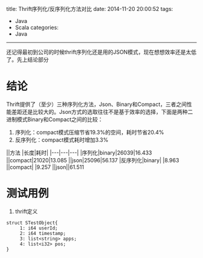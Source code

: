 title: Thrift序列化/反序列化方法对比
date: 2014-11-20 20:00:52
tags:
- Java
- Scala
categories:
- Java
---

还记得最初到公司的时候thrift序列化还是用的JSON模式，现在想想效率还是太低了。先上结论部分

结论
==
Thrift提供了（至少）三种序列化方法，Json、Binary和Compact，三者之间性能差距还是比较大的。Json方式的选取往往不是基于效率的选择，下面是两种二进制模式Binary和Compact之间的比较：

1. 序列化：compact模式压缩节省19.3%的空间，耗时节省20.4%
2. 反序列化：compact模式耗时增加3.3%

||方法 |长度|耗时|
|---|---|---|
|序列化|binary|26039|16.433
||compact|21020|13.085
||json|25096|56.137
|反序列化|binary| |8.963
||compact| |9.257
||json||61.511

测试用例
===
1. thrift定义
```thrift
struct STestObject{
     1: i64 userId;  
     2: i64 timestamp;  
     3: list<string> apps;  
     4: list<i32> pos;  
}
```

<!-- more >

填充数据的方法
```scala
val apps = for (i <- 1 to 1000) yield "com.xiaomi.channel"
val pos = for (i <- 1 to 1000) yield new Integer(100)
val o = new STestObject(123123, d.getMillis(), apps.toList.asJava, os.toList.asJava)
```

最后序列化，反序列化都是做100,000次

具体的代码是Scala的，但是还是（完全）可以说明问题的。
```scala
import com.xiaomi.data.o2o.model.STestObject
import scala.collection.JavaConverters._
import scala.collection.JavaConversions._
import org.apache.thrift.TSerializer
import org.apache.thrift.protocol.TBinaryProtocol
import org.apache.thrift.protocol.TCompactProtocol
import org.apache.thrift.TDeserializer
import java.util.Date
import org.apache.thrift.protocol.TJSONProtocol

/**
 * @author du00
 *
 */
object ThriftSerializationTest {
  def main(args: Array[String]): Unit = {
    val d = new Date

    val apps = for (i <- 1 to 1000) yield "com.xiaomi.channel"
    val pos = for (i <- 1 to 1000) yield new Integer(100)

    val o = new STestObject(123123, d.getTime(), apps.toList.asJava, pos.toList.asJava)

    //binary
    var se = new TSerializer(new TBinaryProtocol.Factory())
    var start = new Date
    for (i <- 1 to 100000) se.serialize(o)
    var stop = new Date
    val binary = se.serialize(o)
    println("binary", binary.length, (stop.getTime() - start.getTime()) / 1000.0)

    //compact
    se = new TSerializer(new TCompactProtocol.Factory())
    start = new Date
    for (i <- 1 to 100000) se.serialize(o)
    stop = new Date
    val compact = se.serialize(o)
    println("compact", compact.length, (stop.getTime() - start.getTime()) / 1000.0)

    //json
    se = new TSerializer(new TJSONProtocol.Factory())
    start = new Date
    for (i <- 1 to 100000) se.serialize(o)
    stop = new Date
    val json = se.serialize(o)
    println("json", json.length, (stop.getTime() - start.getTime()) / 1000.0)

    //binary
    var de = new TDeserializer(new TBinaryProtocol.Factory())
    start = new Date
    for (i <- 1 to 100000) de.deserialize(o, binary)
    stop = new Date
    println("binary", (stop.getTime() - start.getTime()) / 1000.0, o)

    //compact
    de = new TDeserializer(new TCompactProtocol.Factory())
    start = new Date
    for (i <- 1 to 100000) de.deserialize(o, compact)
    stop = new Date
    println("compact", (stop.getTime() - start.getTime()) / 1000.0, o)

    //json
    de = new TDeserializer(new TJSONProtocol.Factory())
    start = new Date
    for (i <- 1 to 100000) de.deserialize(o, json)
    stop = new Date
    println("json", (stop.getTime() - start.getTime()) / 1000.0, o)
  }
}
```
